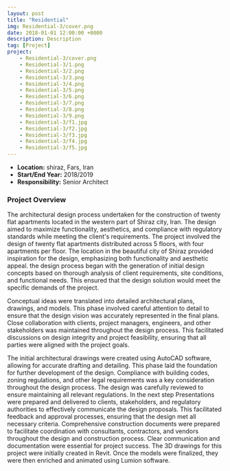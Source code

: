 ```yaml
---
layout: post
title: "Residential"
img: Residential-3/cover.png
date: 2018-01-01 12:00:00 +0000
description: Description
tag: [Project]
project:
    - Residential-3/cover.png
    - Residential-3/1.png
    - Residential-3/2.png
    - Residential-3/3.png
    - Residential-3/4.png
    - Residential-3/5.png
    - Residential-3/6.png
    - Residential-3/7.png
    - Residential-3/8.png
    - Residential-3/9.png
    - Residential-3/f1.jpg
    - Residential-3/f2.jpg
    - Residential-3/f3.jpg
    - Residential-3/f4.jpg
    - Residential-3/f5.jpg
---
```


- **Location:** shiraz, Fars, Iran
- **Start/End Year:** 2018/2019
- **Responsibility:** Senior Architect

### Project Overview

The architectural design process undertaken for the construction of twenty flat apartments located in the western part of Shiraz city, Iran. The design aimed to maximize functionality, aesthetics, and compliance with regulatory standards while meeting the client's requirements. The project involved the design of twenty flat apartments distributed across 5 floors, with four apartments per floor. The location in the beautiful city of Shiraz provided inspiration for the design, emphasizing both functionality and aesthetic appeal. the design process began with the generation of initial design concepts based on thorough analysis of client requirements, site conditions, and functional needs. This ensured that the design solution would meet the specific demands of the project.

 Conceptual ideas were translated into detailed architectural plans, drawings, and models. This phase involved careful attention to detail to ensure that the design vision was accurately represented in the final plans. Close collaboration with clients, project managers, engineers, and other stakeholders was maintained throughout the design process. This facilitated discussions on design integrity and project feasibility, ensuring that all parties were aligned with the project goals.

The initial architectural drawings were created using AutoCAD software, allowing for accurate drafting and detailing. This phase laid the foundation for further development of the design. Compliance with building codes, zoning regulations, and other legal requirements was a key consideration throughout the design process. The design was carefully reviewed to ensure maintaining all relevant regulations. In the next step Presentations were prepared and delivered to clients, stakeholders, and regulatory authorities to effectively communicate the design proposals. This facilitated feedback and approval processes, ensuring that the design met all necessary criteria. Comprehensive construction documents were prepared to facilitate coordination with consultants, contractors, and vendors throughout the design and construction process. Clear communication and documentation were essential for project success. The 3D drawings for this project were initially created in Revit. Once the models were finalized, they were then enriched and animated using Lumion software.
